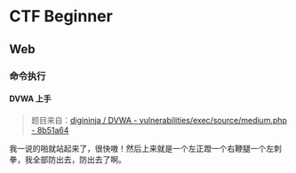# CTF Beginner

## Web

### 命令执行

#### DVWA 上手

> 题目来自：[digininja / DVWA - vulnerabilities/exec/source/medium.php - 8b51a64](https://github.com/digininja/DVWA/blob/8b51a64f01f5ac3351f4439ce6a05ecadd8a470f/vulnerabilities/exec/source/medium.php)

我一说的啪就站起来了，很快嗷！然后上来就是一个左正蹬一个右鞭腿一个左刺拳，我全部防出去，防出去了啊。

